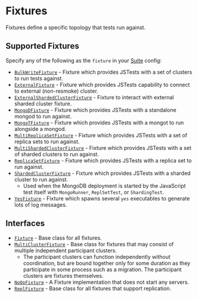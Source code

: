 # Fixtures

Fixtures define a specific topology that tests run against.

## Supported Fixtures

Specify any of the following as the `fixture` in your [Suite](../../../../buildscripts/resmokeconfig/suites/README.md) config:

- [`BulkWriteFixture`](./bulk_write.py) - Fixture which provides JSTests with a set of clusters to run tests against.
- [`ExternalFixture`](./external.py) - Fixture which provides JSTests capability to connect to external (non-resmoke) cluster.
- [`ExternalShardedClusterFixture`](./shardedcluster.py) - Fixture to interact with external sharded cluster fixture.
- [`MongoDFixture`](./standalone.py) - Fixture which provides JSTests with a standalone mongod to run against.
- [`MongoTFixture`](./mongot.py) - Fixture which provides JSTests with a mongot to run alongside a mongod.
- [`MultiReplicaSetFixture`](./multi_replica_set.py) - Fixture which provides JSTests with a set of replica sets to run against.
- [`MultiShardedClusterFixture`](./multi_sharded_cluster.py) - Fixture which provides JSTests with a set of sharded clusters to run against.
- [`ReplicaSetFixture`](./replicaset.py) - Fixture which provides JSTests with a replica set to run against.
- [`ShardedClusterFixture`](./shardedcluster.py) - Fixture which provides JSTests with a sharded cluster to run against.
  - Used when the MongoDB deployment is started by the JavaScript test itself with `MongoRunner`, `ReplSetTest`, or `ShardingTest`.
- [`YesFixture`](./yesfixture.py) - Fixture which spawns several `yes` executables to generate lots of log messages.

## Interfaces

- [`Fixture`](./interface.py) - Base class for all fixtures.
- [`MultiClusterFixture`](./interface.py) - Base class for fixtures that may consist of multiple independent participant clusters.
  - The participant clusters can function independently without coordination, but are bound together only for some duration as they participate in some process such as a migration. The participant clusters are fixtures themselves.
- [`NoOpFixture`](./interface.py) - A Fixture implementation that does not start any servers.
- [`ReplFixture`](./interface.py) - Base class for all fixtures that support replication.
